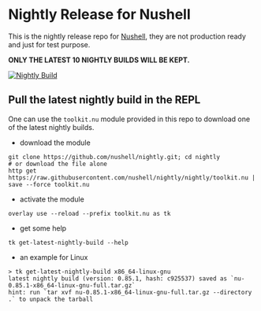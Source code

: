 # Nightly Release for Nushell

This is the nightly release repo for [Nushell](https://github.com/nushell/nushell), they are not production ready and just for test purpose.

**ONLY THE LATEST 10 NIGHTLY BUILDS WILL BE KEPT.**

[![Nightly Build](https://github.com/nushell/nightly/actions/workflows/nightly-build.yml/badge.svg)](https://github.com/nushell/nightly/actions/workflows/nightly-build.yml)

## Pull the latest nightly build in the REPL
One can use the `toolkit.nu` module provided in this repo to download one of the latest nightly builds.

- download the module
```nushell
git clone https://github.com/nushell/nightly.git; cd nightly
# or download the file alone
http get https://raw.githubusercontent.com/nushell/nightly/nightly/toolkit.nu | save --force toolkit.nu
```
- activate the module
```nushell
overlay use --reload --prefix toolkit.nu as tk
```
- get some help
```nushell
tk get-latest-nightly-build --help
```
- an example for Linux
```nushell
> tk get-latest-nightly-build x86_64-linux-gnu
latest nightly build (version: 0.85.1, hash: c925537) saved as `nu-0.85.1-x86_64-linux-gnu-full.tar.gz`
hint: run `tar xvf nu-0.85.1-x86_64-linux-gnu-full.tar.gz --directory .` to unpack the tarball
```
